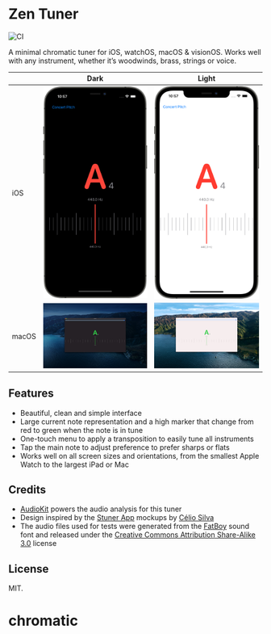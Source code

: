 # Zen Tuner

![CI](https://github.com/jpsim/ZenTuner/workflows/CI/badge.svg)

A minimal chromatic tuner for iOS, watchOS, macOS & visionOS. Works well with
any instrument, whether it’s woodwinds, brass, strings or voice.

|       | Dark                                | Light                                |
| ----- | ----------------------------------- | ------------------------------------ |
| iOS   | ![](images/zentuner-ios-dark.png)   | ![](images/zentuner-ios-light.png)   |
| macOS | ![](images/zentuner-macos-dark.png) | ![](images/zentuner-macos-light.png) |

## Features

* Beautiful, clean and simple interface
* Large current note representation and a high marker that change from
  red to green when the note is in tune
* One-touch menu to apply a transposition to easily tune all instruments
* Tap the main note to adjust preference to prefer sharps or flats
* Works well on all screen sizes and orientations, from the smallest
  Apple Watch to the largest iPad or Mac

## Credits

* [AudioKit][audiokit] powers the audio analysis for this tuner
* Design inspired by the [Stuner App][stuner] mockups by [Célio Silva][celio]
* The audio files used for tests were generated from the [FatBoy][fatboy]
  sound font and released under the
  [Creative Commons Attribution Share-Alike 3.0][cc] license

## License

MIT.

[audiokit]: https://audiokit.io
[stuner]: https://www.behance.net/gallery/77749403/Stuner-App
[celio]: https://www.behance.net/celiosilva
[fatboy]: https://fatboy.site
[cc]: https://creativecommons.org/licenses/by-sa/3.0/
# chromatic

